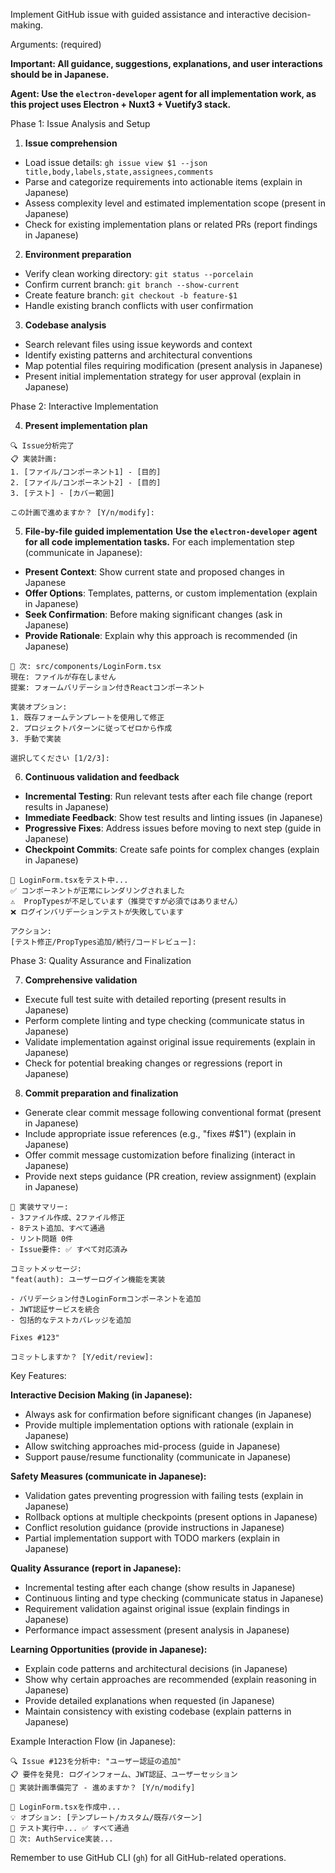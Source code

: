 Implement GitHub issue with guided assistance and interactive decision-making.

Arguments: <issue-number> (required)

**Important: All guidance, suggestions, explanations, and user interactions should be in Japanese.**

**Agent: Use the `electron-developer` agent for all implementation work, as this project uses Electron + Nuxt3 + Vuetify3 stack.**

Phase 1: Issue Analysis and Setup

1. **Issue comprehension**

- Load issue details: `gh issue view $1 --json title,body,labels,state,assignees,comments`
- Parse and categorize requirements into actionable items (explain in Japanese)
- Assess complexity level and estimated implementation scope (present in Japanese)
- Check for existing implementation plans or related PRs (report findings in Japanese)

2. **Environment preparation**

- Verify clean working directory: `git status --porcelain`
- Confirm current branch: `git branch --show-current`
- Create feature branch: `git checkout -b feature-$1`
- Handle existing branch conflicts with user confirmation

3. **Codebase analysis**

- Search relevant files using issue keywords and context
- Identify existing patterns and architectural conventions
- Map potential files requiring modification (present analysis in Japanese)
- Present initial implementation strategy for user approval (explain in Japanese)

Phase 2: Interactive Implementation

4. **Present implementation plan**

```
🔍 Issue分析完了
📋 実装計画:
1. [ファイル/コンポーネント1] - [目的]
2. [ファイル/コンポーネント2] - [目的]
3. [テスト] - [カバー範囲]

この計画で進めますか？ [Y/n/modify]:
```

5. **File-by-file guided implementation**
**Use the `electron-developer` agent for all code implementation tasks.**
For each implementation step (communicate in Japanese):

- **Present Context**: Show current state and proposed changes in Japanese
- **Offer Options**: Templates, patterns, or custom implementation (explain in Japanese)
- **Seek Confirmation**: Before making significant changes (ask in Japanese)
- **Provide Rationale**: Explain why this approach is recommended (in Japanese)

```
📁 次: src/components/LoginForm.tsx
現在: ファイルが存在しません
提案: フォームバリデーション付きReactコンポーネント

実装オプション:
1. 既存フォームテンプレートを使用して修正
2. プロジェクトパターンに従ってゼロから作成
3. 手動で実装

選択してください [1/2/3]:
```

6. **Continuous validation and feedback**

- **Incremental Testing**: Run relevant tests after each file change (report results in Japanese)
- **Immediate Feedback**: Show test results and linting issues (in Japanese)
- **Progressive Fixes**: Address issues before moving to next step (guide in Japanese)
- **Checkpoint Commits**: Create safe points for complex changes (explain in Japanese)

```
🧪 LoginForm.tsxをテスト中...
✅ コンポーネントが正常にレンダリングされました
⚠️  PropTypesが不足しています（推奨ですが必須ではありません）
❌ ログインバリデーションテストが失敗しています

アクション:
[テスト修正/PropTypes追加/続行/コードレビュー]:
```

Phase 3: Quality Assurance and Finalization

7. **Comprehensive validation**

- Execute full test suite with detailed reporting (present results in Japanese)
- Perform complete linting and type checking (communicate status in Japanese)
- Validate implementation against original issue requirements (explain in Japanese)
- Check for potential breaking changes or regressions (report in Japanese)

8. **Commit preparation and finalization**

- Generate clear commit message following conventional format (present in Japanese)
- Include appropriate issue references (e.g., "fixes #$1") (explain in Japanese)
- Offer commit message customization before finalizing (interact in Japanese)
- Provide next steps guidance (PR creation, review assignment) (explain in Japanese)

```
🎯 実装サマリー:
- 3ファイル作成、2ファイル修正
- 8テスト追加、すべて通過
- リント問題 0件
- Issue要件: ✅ すべて対応済み

コミットメッセージ:
"feat(auth): ユーザーログイン機能を実装

- バリデーション付きLoginFormコンポーネントを追加
- JWT認証サービスを統合
- 包括的なテストカバレッジを追加

Fixes #123"

コミットしますか？ [Y/edit/review]:
```

Key Features:

**Interactive Decision Making (in Japanese):**

- Always ask for confirmation before significant changes (in Japanese)
- Provide multiple implementation options with rationale (explain in Japanese)
- Allow switching approaches mid-process (guide in Japanese)
- Support pause/resume functionality (communicate in Japanese)

**Safety Measures (communicate in Japanese):**

- Validation gates preventing progression with failing tests (explain in Japanese)
- Rollback options at multiple checkpoints (present options in Japanese)
- Conflict resolution guidance (provide instructions in Japanese)
- Partial implementation support with TODO markers (explain in Japanese)

**Quality Assurance (report in Japanese):**

- Incremental testing after each change (show results in Japanese)
- Continuous linting and type checking (communicate status in Japanese)
- Requirement validation against original issue (explain findings in Japanese)
- Performance impact assessment (present analysis in Japanese)

**Learning Opportunities (provide in Japanese):**

- Explain code patterns and architectural decisions (in Japanese)
- Show why certain approaches are recommended (explain reasoning in Japanese)
- Provide detailed explanations when requested (in Japanese)
- Maintain consistency with existing codebase (explain patterns in Japanese)

Example Interaction Flow (in Japanese):

```
🔍 Issue #123を分析中: "ユーザー認証の追加"
📋 要件を発見: ログインフォーム、JWT認証、ユーザーセッション
🎯 実装計画準備完了 - 進めますか？ [Y/n/modify]

📁 LoginForm.tsxを作成中...
💡 オプション: [テンプレート/カスタム/既存パターン]
🧪 テスト実行中... ✅ すべて通過
📝 次: AuthService実装...
```

Remember to use GitHub CLI (`gh`) for all GitHub-related operations.
